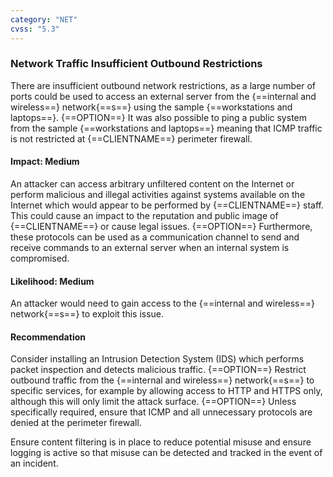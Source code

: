 ```yaml
---
category: "NET"
cvss: "5.3"
---
```

### Network Traffic Insufficient Outbound Restrictions
There are insufficient outbound network restrictions, as a large number of ports could be used to access an external server from the {==internal and wireless==} network{==s==} using the sample {==workstations and laptops==}. {==OPTION==} It was also possible to ping a public system from the sample {==workstations and laptops==} meaning that ICMP traffic is not restricted at {==CLIENTNAME==} perimeter firewall.
#### Impact: Medium
An attacker can access arbitrary unfiltered content on the Internet or perform malicious and illegal activities against systems available on the Internet which would appear to be performed by {==CLIENTNAME==} staff. This could cause an impact to the reputation and public image of {==CLIENTNAME==} or cause legal issues. {==OPTION==} Furthermore, these protocols can be used as a communication channel to send and receive commands to an external server when an internal system is compromised.
#### Likelihood: Medium
An attacker would need to gain access to the {==internal and wireless==} network{==s==} to exploit this issue.
#### Recommendation
Consider installing an Intrusion Detection System (IDS) which performs packet inspection and detects malicious traffic. {==OPTION==} Restrict outbound traffic from the {==internal and wireless==} network{==s==} to specific services, for example by allowing access to HTTP and HTTPS only, although this will only limit the attack surface. {==OPTION==} Unless specifically required, ensure that ICMP and all unnecessary protocols are denied at the perimeter firewall.

Ensure content filtering is in place to reduce potential misuse and ensure logging is active so that misuse can be detected and tracked in the event of an incident.
